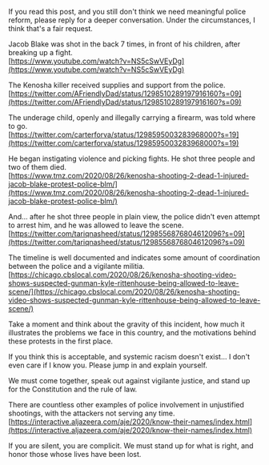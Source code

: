 If you read this post, and you still don't think we need meaningful police reform, please reply for a deeper conversation. Under the circumstances, I think that's a fair request.

Jacob Blake was shot in the back 7 times, in front of his children, after breaking up a fight.  
[https://www.youtube.com/watch?v=NS5cSwVEyDg](https://www.youtube.com/watch?v=NS5cSwVEyDg)

The Kenosha killer received supplies and support from the police.  
[https://twitter.com/AFriendlyDad/status/1298510289197916160?s=09](https://twitter.com/AFriendlyDad/status/1298510289197916160?s=09)

The underage child, openly and illegally carrying a firearm, was told where to go.  
[https://twitter.com/carterforva/status/1298595003283968000?s=19](https://twitter.com/carterforva/status/1298595003283968000?s=19)

He began instigating violence and picking fights. He shot three people and two of them died.  
[https://www.tmz.com/2020/08/26/kenosha-shooting-2-dead-1-injured-jacob-blake-protest-police-blm/](https://www.tmz.com/2020/08/26/kenosha-shooting-2-dead-1-injured-jacob-blake-protest-police-blm/)

And... after he shot three people in plain view, the police didn't even attempt to arrest him, and he was allowed to leave the scene.  
[https://twitter.com/tariqnasheed/status/1298556876804612096?s=09](https://twitter.com/tariqnasheed/status/1298556876804612096?s=09)

The timeline is well documented and indicates some amount of coordination between the police and a vigilante militia.  
[https://chicago.cbslocal.com/2020/08/26/kenosha-shooting-video-shows-suspected-gunman-kyle-rittenhouse-being-allowed-to-leave-scene/](https://chicago.cbslocal.com/2020/08/26/kenosha-shooting-video-shows-suspected-gunman-kyle-rittenhouse-being-allowed-to-leave-scene/)

Take a moment and think about the gravity of this incident, how much it illustrates the problems we face in this country, and the motivations behind these protests in the first place.

If you think this is acceptable, and systemic racism doesn't exist... I don't even care if I know you. Please jump in and explain yourself.

We must come together, speak out against vigilante justice, and stand up for the Constitution and the rule of law.

There are countless other examples of police involvement in unjustified shootings, with the attackers not serving any time.
[https://interactive.aljazeera.com/aje/2020/know-their-names/index.html](https://interactive.aljazeera.com/aje/2020/know-their-names/index.html)

If you are silent, you are complicit. We must stand up for what is right, and honor those whose lives have been lost.
